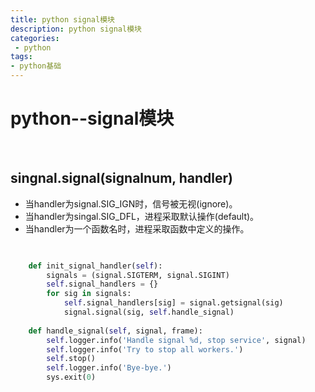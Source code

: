 ```yaml
---
title: python signal模块
description: python signal模块
categories:
 - python
tags:
- python基础
---
```



# python--signal模块

<br>

##  singnal.signal(signalnum, handler)

- 当handler为signal.SIG_IGN时，信号被无视(ignore)。
- 当handler为singal.SIG_DFL，进程采取默认操作(default)。
- 当handler为一个函数名时，进程采取函数中定义的操作。


```python

    
    def init_signal_handler(self):
        signals = (signal.SIGTERM, signal.SIGINT)
        self.signal_handlers = {}
        for sig in signals:
            self.signal_handlers[sig] = signal.getsignal(sig)
            signal.signal(sig, self.handle_signal)
    
    def handle_signal(self, signal, frame):
        self.logger.info('Handle signal %d, stop service', signal)
        self.logger.info('Try to stop all workers.')
        self.stop()
        self.logger.info('Bye-bye.')
        sys.exit(0)

```